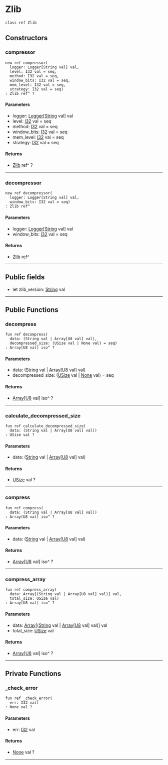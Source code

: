 # Zlib

```pony
class ref Zlib
```

## Constructors

### compressor

```pony
new ref compressor(
  logger: Logger[String val] val,
  level: I32 val = seq,
  method: I32 val = seq,
  window_bits: I32 val = seq,
  mem_level: I32 val = seq,
  strategy: I32 val = seq)
: Zlib ref^ ?
```
#### Parameters

*   logger: [Logger](.-customlogger-Logger)\[[String](builtin-String) val\] val
*   level: [I32](builtin-I32) val = seq
*   method: [I32](builtin-I32) val = seq
*   window_bits: [I32](builtin-I32) val = seq
*   mem_level: [I32](builtin-I32) val = seq
*   strategy: [I32](builtin-I32) val = seq

#### Returns

* [Zlib](.-compression-Zlib) ref^ ?

---

### decompressor

```pony
new ref decompressor(
  logger: Logger[String val] val,
  window_bits: I32 val = seq)
: Zlib ref^
```
#### Parameters

*   logger: [Logger](.-customlogger-Logger)\[[String](builtin-String) val\] val
*   window_bits: [I32](builtin-I32) val = seq

#### Returns

* [Zlib](.-compression-Zlib) ref^

---

## Public fields

* let zlib_version: [String](builtin-String) val

---

## Public Functions

### decompress

```pony
fun ref decompress(
  data: (String val | Array[U8 val] val),
  decompressed_size: (USize val | None val) = seq)
: Array[U8 val] iso^ ?
```
#### Parameters

*   data: ([String](builtin-String) val | [Array](builtin-Array)\[[U8](builtin-U8) val\] val)
*   decompressed_size: ([USize](builtin-USize) val | [None](builtin-None) val) = seq

#### Returns

* [Array](builtin-Array)\[[U8](builtin-U8) val\] iso^ ?

---

### calculate_decompressed_size

```pony
fun ref calculate_decompressed_size(
  data: (String val | Array[U8 val] val))
: USize val ?
```
#### Parameters

*   data: ([String](builtin-String) val | [Array](builtin-Array)\[[U8](builtin-U8) val\] val)

#### Returns

* [USize](builtin-USize) val ?

---

### compress

```pony
fun ref compress(
  data: (String val | Array[U8 val] val))
: Array[U8 val] iso^ ?
```
#### Parameters

*   data: ([String](builtin-String) val | [Array](builtin-Array)\[[U8](builtin-U8) val\] val)

#### Returns

* [Array](builtin-Array)\[[U8](builtin-U8) val\] iso^ ?

---

### compress_array

```pony
fun ref compress_array(
  data: Array[(String val | Array[U8 val] val)] val,
  total_size: USize val)
: Array[U8 val] iso^ ?
```
#### Parameters

*   data: [Array](builtin-Array)\[([String](builtin-String) val | [Array](builtin-Array)\[[U8](builtin-U8) val\] val)\] val
*   total_size: [USize](builtin-USize) val

#### Returns

* [Array](builtin-Array)\[[U8](builtin-U8) val\] iso^ ?

---

## Private Functions

### _check_error

```pony
fun ref _check_error(
  err: I32 val)
: None val ?
```
#### Parameters

*   err: [I32](builtin-I32) val

#### Returns

* [None](builtin-None) val ?

---

